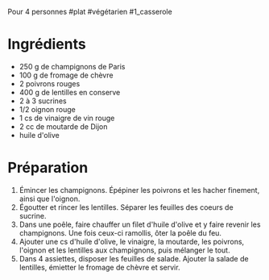Pour 4 personnes
#plat #végétarien #1_casserole 
# Ingrédients

- 250 g de champignons de Paris
- 100 g de fromage de chèvre 
- 2 poivrons rouges
- 400 g de lentilles en conserve
- 2 à 3 sucrines
- $1/2$ oignon rouge
- 1 cs de vinaigre de vin rouge
- 2 cc de moutarde de Dijon
- huile d'olive

# Préparation
1. Émincer les champignons. Épépiner les poivrons et les hacher finement, ainsi que l'oignon. 
2. Égoutter et rincer les lentilles. Séparer les feuilles des coeurs de sucrine. 
3. Dans une poêle, faire chauffer un filet d'huile d'olive et y faire revenir les champignons. Une fois ceux-ci ramollis, ôter la poêle du feu. 
4. Ajouter une cs d'huile d'olive, le vinaigre, la moutarde, les poivrons, l'oignon et les lentilles aux champignons, puis mélanger le tout. 
5. Dans 4 assiettes, disposer les feuilles de salade. Ajouter la salade de lentilles, émietter le fromage de chèvre et servir. 